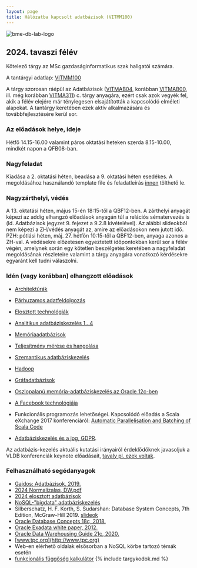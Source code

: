 ```yaml
---
layout: page
title: Hálózatba kapcsolt adatbázisok (VITMM100)
---
```

<img src="{{ site.baseurl }}/assets/images/db-logo.svg" alt="bme-db-lab-logo" class="float-right w-40 hidden md:block">

## 2024. tavaszi félév

Kötelező tárgy az MSc gazdaságinformatikus szak hallgatói számára.

A tantárgyi adatlap: [VITMM100](https://portal.vik.bme.hu/kepzes/targyak/VITMM100/)

A tárgy szorosan ráépül az Adatbázisok ([VITMAB04](https://portal.vik.bme.hu/kepzes/targyak/VITMA004/), korábban [VITMAB00](https://portal.vik.bme.hu/kepzes/targyak/VITMAB00/), ill. még korábban [VITMA311](https://portal.vik.bme.hu/kepzes/targyak/VITMA311/)) c. tárgy anyagára, ezért csak azok vegyék fel, akik a félév elejére már ténylegesen elsajátították a kapcsolódó elméleti alapokat. A tantárgy keretében ezek aktív alkalmazására és továbbfejlesztésére kerül sor.

### Az előadások helye, ideje

Hétfő 14.15-16.00 valamint páros oktatási heteken szerda 8.15-10.00, mindkét napon a QFB08-ban.

### Nagyfeladat

Kiadása a 2. oktatási héten, beadása a 9. oktatási héten esedékes. A megoldásához használandó template file és feladatleírás [innen](Minta.docx) tölthető le.

### Nagyzárthelyi, védés

A 13. oktatási héten, május 15-én  18:15-től a QBF12-ben. A zárthelyi anyagát képezi az addig elhangzó előadások anyagán túl a relációs sématervezés is (ld. Adatbázisok jegyzet 9. fejezet a 9.2.8 kivételével). Az alábbi slideokból nem képezi a ZH/védés anyagát az, amire az előadásokon nem jutott idő. PZH: pótlási héten, máj. 27. hétfőn 10:15-től a QBF12-ben, anyaga azonos a ZH-val. A védésekre előzetesen egyeztetett időpontokban kerül sor a félév végén, amelynek során egy kötetlen beszélgetés keretében a nagyfeladat megoldásának részleteire valamint a tárgy anyagára vonatkozó kérdésekre egyaránt kell tudni válaszolni.

### Idén (vagy korábban) elhangzott előadások

 - [Architektúrák](../adatb-elmelete/02_architekturak.pdf)
 - [Párhuzamos adatfeldolgozás](../adatb-elmelete/parhuzamositas_2022_pub.pdf)
 - [Elosztott technológiák](../adatb-elmelete/elosztott_kihivasok2024_pub.pptx)
 - [Analitikus adatbáziskezelés 1...4](../adatb-elmelete/04_analitikus_rendszerek.pdf)
 - [Memóriaadatbázisok](../adatb-elmelete/03_imdb.pdf)
 - [Teljesítmény mérése és hangolása](../adatb-elmelete/09_Teljesitmeny_meres_hangolas.pdf)
 - [Szemantikus adatbáziskezelés](../adatb-elmelete/08_szemantikus_adatbazisok.pdf)
 - [Hadoop](../adatb-elmelete/15_Hadoop.pdf)
 - [Gráfadatbázisok](../adatb-elmelete/10_Grafadatbazisok.pdf)
 - [Oszlopalapú memória-adatbáziskezelés az Oracle 12c-ben](../adatb-elmelete/05_oracle_in-memorycolumnstore.pdf)
 - [A Facebook technológiája](../adatb-elmelete/07_facebook.pdf)

 - Funkcionális programozás lehetőségei. Kapcsolódó előadás a Scala eXchange 2017 konferenciáról: [Automatic Parallelisation and Batching of Scala Code](https://skillsmatter.com/skillscasts/11182-automatic-parallelisation-and-batching-of-scala-code)
 - [Adatbáziskezelés és a jog, GDPR](../adatb-elmelete/14_GDPR.pdf).

Az adatbázis-kezelés aktuális kutatási irányairól érdeklődőknek javasoljuk a VLDB konferenciák keynote előadásait, [tavaly pl. ezek voltak](https://www.vldb.org/2023/?program-schedule-keynote-speakers). 

### Felhasználható segédanyagok
- [Gajdos: Adatbázisok, 2019.](https://db.bme.hu/~gajdos/Adatbazisok2019.pdf) 
- [2024 Normalizalas, DW.pdf](https://github.com/bme-db-lab/bme-db-lab.github.io-internal/blob/main/adatb-elmelete/2024%20Normalizalas%2C%20DW.pdf)
- [2024 elosztott adatbázisok](../adatb-elmelete/Elosztott_adatbazisok_2024.pdf)
- [NoSQL-"bigdata" adatbáziskezelés](../adatb-elmelete/NoSQL_short.pdf)
- Silberschatz, H. F. Korth, S. Sudarshan: Database System Concepts, 7th Edition, McGraw-Hill 2019. [slideok](https://www.db-book.com/db7/slides-dir/index.html) 
- [Oracle Database Concepts 18c, 2018.]( https://docs.oracle.com/en/database/oracle/oracle-database/18/cncpt/index.html)
- [Oracle Exadata white paper, 2012.](http://www.oracle.com/technetwork/database/exadata/exadata-technical-whitepaper-134575.pdf)
- [Oracle Data Warehousing Guide 21c, 2020.](https://docs.oracle.com/en/database/oracle/oracle-database/21/dwhsg/database-data-warehousing-guide.pdf)
- [www.tpc.org](http://www.tpc.org)
- Web-en elérhető oldalak elsősorban a NoSQL körbe tartozó témák esetén 
- [funkcionális függőség kalkulátor](http://tiresias.db.bme.hu:5000/)
{% include targykodok.md %}
